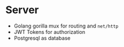 # Server
 * Golang gorilla mux for routing and `net/http`
 * JWT Tokens for authorization
 * Postgresql as database
